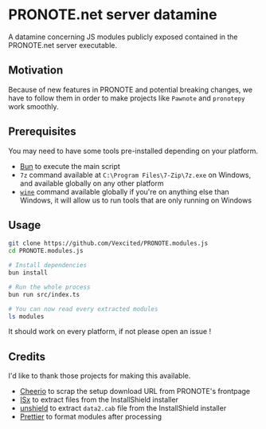 # PRONOTE.net server datamine

A datamine concerning JS modules publicly exposed contained in the PRONOTE.net server executable.

## Motivation

Because of new features in PRONOTE and potential breaking changes, we have to follow them in order to make projects like `Pawnote` and `pronotepy` work smoothly.

## Prerequisites

You may need to have some tools pre-installed depending on your platform.

- [Bun](https://bun.sh) to execute the main script
- `7z` command available at `C:\Program Files\7-Zip\7z.exe` on Windows, and available globally on any other platform
- [`wine`](https://gitlab.winehq.org/wine/wine) command available globally if you're on anything else than Windows, it will allow us to run tools that are only running on Windows

## Usage

```bash
git clone https://github.com/Vexcited/PRONOTE.modules.js
cd PRONOTE.modules.js

# Install dependencies
bun install

# Run the whole process
bun run src/index.ts

# You can now read every extracted modules
ls modules
```

It should work on every platform, if not please open an issue !

## Credits

I'd like to thank those projects for making this available.

- [Cheerio](https://cheerio.js.org/) to scrap the setup download URL from PRONOTE's frontpage
- [ISx](https://github.com/lifenjoiner/ISx) to extract files from the InstallShield installer
- [unshield](https://github.com/twogood/unshield) to extract `data2.cab` file from the InstallShield installer
- [Prettier](https://prettier.io/) to format modules after processing
